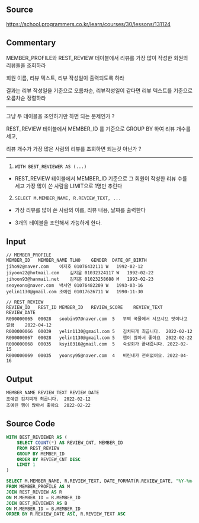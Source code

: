 ## Source

https://school.programmers.co.kr/learn/courses/30/lessons/131124

## Commentary

MEMBER_PROFILE와 REST_REVIEW 테이블에서 리뷰를 가장 많이 작성한 회원의 리뷰들을 조회하라

회원 이름, 리뷰 텍스트, 리뷰 작성일이 출력되도록 하라

결과는 리뷰 작성일을 기준으로 오름차순, 리뷰작성일이 같다면 리뷰  텍스트를 기준으로 오름차순 정렬하라

---

그냥 두 테이블을 조인하기만 하면 되는 문제인가 ? 

REST_REVIEW 테이블에서 MEMBER_ID 를 기준으로 GROUP BY 하여 리뷰 개수를 세고,

리뷰 개수가 가장 많은 사람의 리뷰를 조회하면 되는것 아닌가 ? 

---

1. `WITH BEST_REVIEWER AS (...)`

- REST_REVIEW 테이블에서 MEMBER_ID 기준으로 그 회원이 작성한 리뷰 수를 세고 가장 많이 쓴 사람을 LIMIT으로 1명만 추린다

2. `SELECT M.MEMBER_NAME, R.REVIEW_TEXT, ...`

- 가장 리뷰를 많이 쓴 사람의 이름, 리뷰 내용, 날짜를 출력한다

- 3개의 테이블을 조인해서 가능하게 한다.

## Input

```
// MEMBER_PROFILE
MEMBER_ID	MEMBER_NAME	TLNO	GENDER	DATE_OF_BIRTH
jiho92@naver.com	이지호	01076432111	W	1992-02-12
jiyoon22@hotmail.com	김지윤	01032324117	W	1992-02-22
jihoon93@hanmail.net	김지훈	01023258688	M	1993-02-23
seoyeons@naver.com	박서연	01076482209	W	1993-03-16
yelin1130@gmail.com	조예린	01017626711	W	1990-11-30

// REST_REVIEW
REVIEW_ID	REST_ID	MEMBER_ID	REVIEW_SCORE	REVIEW_TEXT	REVIEW_DATE
R000000065	00028	soobin97@naver.com	5	부찌 국물에서 샤브샤브 맛이나고 깔끔	2022-04-12
R000000066	00039	yelin1130@gmail.com	5	김치찌개 최곱니다.	2022-02-12
R000000067	00028	yelin1130@gmail.com	5	햄이 많아서 좋아요	2022-02-22
R000000068	00035	ksyi0316@gmail.com	5	숙성회가 끝내줍니다.	2022-02-15
R000000069	00035	yoonsy95@naver.com	4	비린내가 전혀없어요.	2022-04-16
```

## Output
```
MEMBER_NAME	REVIEW_TEXT	REVIEW_DATE
조예린	김치찌개 최곱니다.	2022-02-12
조예린	햄이 많아서 좋아요	2022-02-22
```

## Source Code

```sql
WITH BEST_REVIEWER AS (
    SELECT COUNT(*) AS REVIEW_CNT, MEMBER_ID
    FROM REST_REVIEW
    GROUP BY MEMBER_ID
    ORDER BY REVIEW_CNT DESC
    LIMIT 1
)

SELECT M.MEMBER_NAME, R.REVIEW_TEXT, DATE_FORMAT(R.REVIEW_DATE, "%Y-%m-%d") AS REVIEW_DATE
FROM MEMBER_PROFILE AS M
JOIN REST_REVIEW AS R
ON M.MEMBER_ID = R.MEMBER_ID
JOIN BEST_REVIEWER AS B
ON M.MEMBER_ID = B.MEMBER_ID
ORDER BY R.REVIEW_DATE ASC, R.REVIEW_TEXT ASC
```